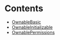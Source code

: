 

# Contents
- [OwnableBasic](OwnableBasic.sol/abstract.OwnableBasic.md)
- [OwnableInitializable](OwnableInitializable.sol/abstract.OwnableInitializable.md)
- [OwnablePermissions](OwnablePermissions.sol/abstract.OwnablePermissions.md)
